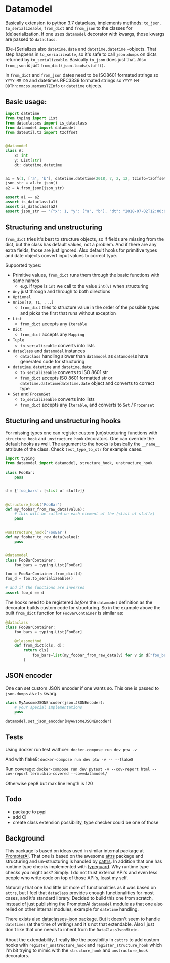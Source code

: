 # Datamodel

Basically extension to python 3.7 dataclass, implements methods: `to_json`, `to_serializeable`, `from_dict` and `from_json` to the classes for (de)serialization. If one uses `datamodel` decorator with kwargs, those kwargs are passed to `dataclass`.

(De-)Serializes also `datetime.date` and `datetime.datetime` -objects. That step happens in `to_serializeable`, so it's safe to call `json.dumps` on dicts returned by `to_serializeable`. Basically `to_json` does just that. Also `from_json` is just `from_dict(json.loads(stuff))`.

In `from_dict` and `from_json` dates need to be ISO8601 formated strings so `YYYY-MM-DD` and datetimes  RFC3339 formated strings so `YYYY-MM-DDThh:mm:ss.msmsmsTZInfo` or `datetime` objects.

## Basic usage:

```python
import datetime
from typing import List
from dataclasses import is_dataclass
from datamodel import datamodel
from dateutil.tz import tzoffset


@datamodel
class A:
    x: int
    y: List[str]
    dt: datetime.datetime


a1 = A(1, ['a', 'b'], datetime.datetime(2018, 7, 2, 12, tzinfo=tzoffset(None, 0)))
json_str = a1.to_json()
a2 = A.from_json(json_str)

assert a1 == a2
assert is_dataclass(a1)
assert is_dataclass(a2)
assert json_str == '{"x": 1, "y": ["a", "b"], "dt": "2018-07-02T12:00:00+00:00"}'
```

## Structuring and unstructuring

`from_dict` tries it's best to structure objects, so if fields are missing from the dict, but the class has default values, not a problem. And if there are any extra fields, those are just ignored. Also default hooks for primitive types and date objects convert input values to correct type.

Supported types:
* Primitive values, `from_dict` runs them through the basic functions with same names
  * e.g. if type is `int` we call to the value `int(v)` when structuring
* `Any` just through and through to both directions
* `Optional`
* `Union[T0, T1, ...]`
  * `from_dict` tries to structure value in the order of the possible types and picks the first that runs without exception
* `List`
  * `from_dict` accepts any `Iterable`
* `Dict`
  * `from_dict` accepts any `Mapping`
* `Tuple`
  * `to_serializeable` converts into lists
* `dataclass` and `datamodel` instances
  * `dataclass` handling slower than `datamodel` as `datamodel`s have generated code for structuring
* `datetime.datetime` and `datetime.date`:
  * `to_serializeable` converts to ISO 8601 str
  * `from_dict` accepts ISO 8601 formatted str or `datetime.datetime`/`datetime.date` object and converts to correct type
* `Set` and `FrozenSet`
  * `to_serializeable` converts into lists
  * `from_dict` accepts any `Iterable`, and converts to `Set` / `Frozenset`


## Stucturing and unstructuring hooks

For missing types one can register custom (un)structuring functions with `structure_hook` and `unstructure_hook` decorators. One can override the default hooks as well. The argument to the hooks is basically the `__name__` attribute of the class. Check `test_type_to_str` for example cases.

```python
import typing
from datamodel import datamodel, structure_hook, unstructure_hook

class FooBar:
    pass


d = {'foo_bars': [<list of stuff>]}


@structure_hook('FooBar')
def my_foobar_from_raw_data(value):
    # this will be called on each element of the [<list of stuff>]
    pass


@unstructure_hook('FooBar')
def my_foobar_to_raw_data(value):
    pass


@datamodel
class FooBarContainer:
    foo_bars = typing.List[FooBar]

foo = FooBarContainer.from_dict(d)
foo_d = foo.to_serializeable()

# and if the functions are inverses
assert foo_d == d
```

The hooks need to be registered *before* the `datamodel` definition as the decorator builds custom code for structuring. So in the example above the built `from_dict` function for `FooBarContainer` is similar as:
```python
@dataclass
class FooBarContainer:
    foo_bars = typing.List[FooBar]

    @classmethod
    def from_dict(cls, d):
        return cls(
            foo_bars=list(my_foobar_from_raw_data(v) for v in d["foo_bars"])
        )

```

## JSON encoder

One can set custom JSON encoder if one wants so. This one is passed to `json.dumps` as `cls` kwarg.

```python
class MyAwsomeJSONEncoder(json.JSONEncoder):
    # your special implementations
    pass

datamodel.set_json_encoder(MyAwsomeJSONEncoder)
```

## Tests

Using docker run test wathcer: `docker-compose run dev ptw -v`

And with flake8: `docker-compose run dev ptw -v -- --flake8`

Run coverage: `docker-compose run dev pytest -v --cov-report html --cov-report term:skip-covered --cov=datamodel/`

Otherwise pep8 but max line length is 120

## Todo
* package to pypi
* add CI
* create class extension possibility, type checker could be one of those


## Background
This package is based on ideas used in similar internal package at [PrompterAI](https://prompter.ai/). That one is based on the awesome [attrs](http://www.attrs.org/en/stable/) package and structuring and un-structuring is handled by [cattrs](https://github.com/Tinche/cattrs). In addition that one has runtime type checks implemented with [typeguard](https://github.com/agronholm/typeguard). Why runtime type checks you might ask? Simply: I do not trust external API's and even less people who write code on top of those API's, least my self.

Naturally that one had little bit more of functionalities as it was based on `attrs`, but I feel that `dataclass` provides enough functionalities for most cases, and it's standard library. Decided to build this one from scratch, instead of just publishing the PrompterAI `datamodel` module as that one also relied on other internal modules, example for `datetime` handling.

There exists also [dataclasses-json](https://github.com/lidatong/dataclasses-json) package. But it doesn't seem to handle `datetimes` (at the time of writing) and it's not that extendable. Also I just don't like that one needs to inherit from the `DataClassJsonMixin`.

About the extendability, I really like the possibility in `cattrs` to add custom hooks with `register_unstructure_hook` and `register_structure_hook` which I'm bit trying to mimic with the `structure_hook` and `unstructure_hook` decorators.
